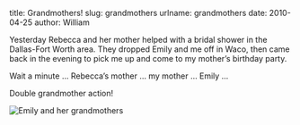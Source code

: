 title: Grandmothers!
slug: grandmothers
urlname: grandmothers
date: 2010-04-25
author: William

Yesterday Rebecca and her mother helped with a bridal shower in the Dallas-Fort
Worth area. They dropped Emily and me off in Waco, then came back in the evening
to pick me up and come to my mother&#x02bc;s birthday party.

Wait a minute &hellip; Rebecca&#x02bc;s mother &hellip; my mother &hellip; Emily
&hellip;

Double grandmother action!

<img src="{static}/images/2010-04-24-em-grandmothers.jpg" alt="Emily and her grandmothers" class="img-fluid">
